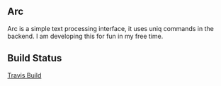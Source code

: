 ## Arc

Arc is a simple text processing interface, it uses uniq commands in the backend. I am developing this for fun in my free time.

## Build Status

[Travis Build](https://travis-ci.org/kumarn33/arc)